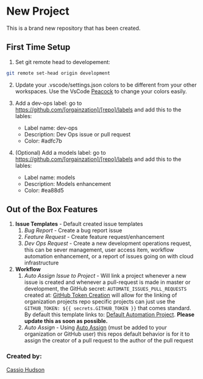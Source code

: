 # New Project

This is a brand new repository that has been created.

## First Time Setup
1. Set git remote head to developement: 
```bash
git remote set-head origin development
```
2. Update your .vscode/settings.json colors to be different from your other workspaces. Use the VsCode [Peacock](https://marketplace.visualstudio.com/items?itemName=johnpapa.vscode-peacock) to change your colors easily.

3. Add a dev-ops label: go to https://github.com/[orgainzation]/[repo]/labels and add this to the lables:
    * Label name: dev-ops
    * Description: Dev Ops issue or pull request
    * Color: #adfc7b
    
4. (Optional) Add a models label: go to https://github.com/[orgainzation]/[repo]/labels and add this to the lables:
    * Label name: models
    * Description: Models enhancement
    * Color: #ea88d5

## Out of the Box Features

1. **Issue Templates** - Default created issue templates
    1. _Bug Report_ - Create a bug report issue
    2. _Feature Request_ - Create feature request/enhancement
    3. _Dev Ops Request_ - Create a new development operations request, this can be sever management, user access item, workflow automation enhancement, or a report of issues going on with cloud infrastructure
2. **Workflow**
    1. _Auto Assign Issue to Project_ - Will link a project whenever a new issue is created and whenever a pull-request is made in master or development, the GitHub secret: `AUTOMATE_ISSUES_PULL_REQUESTS` created at: [GitHub Token Creation](https://github.com/settings/tokens/new) will allow for the linking of organization projects repo specific projects can just use the `GITHUB_TOKEN: ${{ secrets.GITHUB_TOKEN }}` that comes standard. By default this template links to: [Default Automation Project](https://github.com/orgs/Cassio-is-Great/projects/4). **Please update this as soon as possible.**
    2. _Auto Assign_ - Using [Auto Assign](https://github.com/apps/auto-assign) (must be added to your organization or GitHub user) this repos default behavior is for it to assign the creator of a pull request to the author of the pull request

### Created by:
[Cassio Hudson](https://github.com/Cassioblu55)
